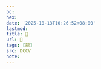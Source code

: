 ```yaml
---
bc:
hex:
date: '2025-10-13T10:26:52+08:00'
lastmod:
title: 􂣶
url: 􂣶
tags: [龍]
src: DCCV
note:
---
```

